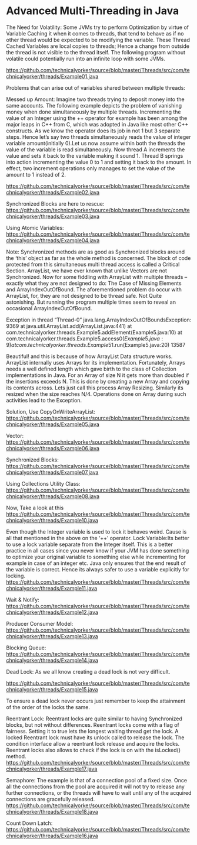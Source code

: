 Advanced Multi-Threading in Java
================================

The Need for Volatility:
Some JVMs try to perform Optimization by virtue of Variable Caching it when it comes to threads, that tend to behave as if no other thread would be expected to be modifying the variable. These Thread Cached Variables are local copies to threads; Hence a change from outside the thread is not visible to the thread itself. The following program without volatile could potentially run into an infinite loop with some JVMs.

https://github.com/technicalyorker/source/blob/master/Threads/src/com/technicalyorker/threads/Example01.java

Problems that can arise out of variables shared between multiple threads:

Messed up Amount: Imagine two threads trying to deposit money into the same accounts. The following example depicts the problem of vanishing money when done simultaneously by multiple threads. Incrementing the value of an Integer using the ++ operator for example has been among the major leaps in C++ from C, which was adopted in Java like most other C++ constructs. As we know the operator does its job in not 1 but 3 separate steps. Hence let’s say two threads simultaneously reads the value of integer variable amount(initially 0).Let us now assume within both the threads the value of the variable is read simultaneously. Now thread A increments the value and sets it back to the variable making it sound 1. Thread B springs into action incrementing the value 0 to 1 and setting it back to the amount. In effect, two increment operations only manages to set the value of the amount to 1 instead of 2.

https://github.com/technicalyorker/source/blob/master/Threads/src/com/technicalyorker/threads/Example02.java

Synchronized Blocks are here to rescue: https://github.com/technicalyorker/source/blob/master/Threads/src/com/technicalyorker/threads/Example03.java

Using Atomic Variables: https://github.com/technicalyorker/source/blob/master/Threads/src/com/technicalyorker/threads/Example04.java

Note: Synchronized methods are as good as Synchronized blocks around the ‘this’ object as far as the whole method is concerned. The block of code protected from this simultaneous multi thread access is called a Critical Section. ArrayList, we have ever known that unlike Vectors are not Synchronized. Now for some fiddling with ArrayList with multiple threads – exactly what they are not designed to do: The Case of Missing Elements and ArrayIndexOutOfBound. The aforementioned problem do occur with ArrayList, for, they are not designed to be thread safe. Not Quite astonishing. But running the program multiple times seem to reveal an occasional ArrayIndexOutOfBound.

Exception in thread “Thread-0” java.lang.ArrayIndexOutOfBoundsException: 9369 at java.util.ArrayList.add(ArrayList.java:441) at com.technicalyorker.threads.Example5.addElement(Example5.java:10) at com.technicalyorker.threads.Example5.access$0(Example5.java:9) at com.technicalyorker.threads.Example5$1.run(Example5.java:20) 13587

Beautiful! and this is because of how ArrayList Data structure works. ArrayList internally uses Arrays for its implementation. Fortunately, Arrays needs a well defined length which gave birth to the class of Collection implementations in Java. For an Array of size N it gets more than doubled if the insertions exceeds N. This is done by creating a new Array and copying its contents across. Lets just call this process Array Resizing. Similarly its resized when the size reaches N/4. Operations done on Array during such activities lead to the Exception.

Solution, Use CopyOnWriteArrayList: https://github.com/technicalyorker/source/blob/master/Threads/src/com/technicalyorker/threads/Example05.java

Vector: https://github.com/technicalyorker/source/blob/master/Threads/src/com/technicalyorker/threads/Example06.java

Synchronized Blocks: https://github.com/technicalyorker/source/blob/master/Threads/src/com/technicalyorker/threads/Example07.java

Using Collections Utility Class: https://github.com/technicalyorker/source/blob/master/Threads/src/com/technicalyorker/threads/Example08.java

Now, Take a look at this https://github.com/technicalyorker/source/blob/master/Threads/src/com/technicalyorker/threads/Example10.java

Even though the Integer variable is used to lock it behaves weird. Cause is all that mentioned in the above on the ‘++’ operator. Lock Variable:Its better to use a lock variable separate from the Integer itself. This is a better practice in all cases since you never know if your JVM has done something to optimize your original variable to something else while incrementing for example in case of an integer etc. Java only ensures that the end result of the variable is correct. Hence its always safer to use a variable explicitly for locking. https://github.com/technicalyorker/source/blob/master/Threads/src/com/technicalyorker/threads/Example11.java

Wait & Notify: https://github.com/technicalyorker/source/blob/master/Threads/src/com/technicalyorker/threads/Example12.java

Producer Consumer Model: https://github.com/technicalyorker/source/blob/master/Threads/src/com/technicalyorker/threads/Example13.java

Blocking Queue: https://github.com/technicalyorker/source/blob/master/Threads/src/com/technicalyorker/threads/Example14.java

Dead Lock: As we all know creating a dead lock is not very difficult.

https://github.com/technicalyorker/source/blob/master/Threads/src/com/technicalyorker/threads/Example15.java

To ensure a dead lock never occurs just remember to keep the attainment of the order of the locks the same.

Reentrant Lock: Reentrant locks are quite similar to having Synchronized blocks, but not without differences. Reentrant locks come with a flag of fairness. Setting it to true lets the longest waiting thread get the lock. A locked Reentrant lock must have its unlock called to release the lock. The condition interface allow a reentrant lock release and acquire the locks. Reentrant locks also allows to check if the lock is on with the isLocked() method. https://github.com/technicalyorker/source/blob/master/Threads/src/com/technicalyorker/threads/Example17.java

Semaphore: The example is that of a connection pool of a fixed size. Once all the connections from the pool are acquired it will not try to release any further connections, or the threads will have to wait until any of the acquired connections are gracefully released. https://github.com/technicalyorker/source/blob/master/Threads/src/com/technicalyorker/threads/Example18.java

Count Down Latch: https://github.com/technicalyorker/source/blob/master/Threads/src/com/technicalyorker/threads/Example16.java
